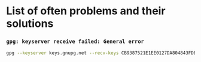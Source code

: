 # List of often problems and their solutions

### `gpg: keyserver receive failed: General error`
``` bash
gpg --keyserver keys.gnupg.net --recv-keys CB9387521E1EE0127DA804843FDBB55084CC5D84
```
